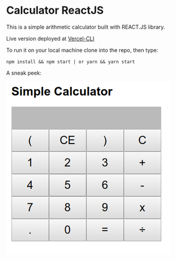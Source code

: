 # Calculator ReactJS

This is a simple arithmetic calculator built with REACT.JS library. 

Live version deployed at [Vercel-CLI](https://ijaapp-calc.vercel.app/)

To run it on your local machine clone into the repo, then type: 

    npm install && npm start | or yarn && yarn start
    
    
A sneak peek: 

![alt react-calculator-simple](Screenshot.png)



